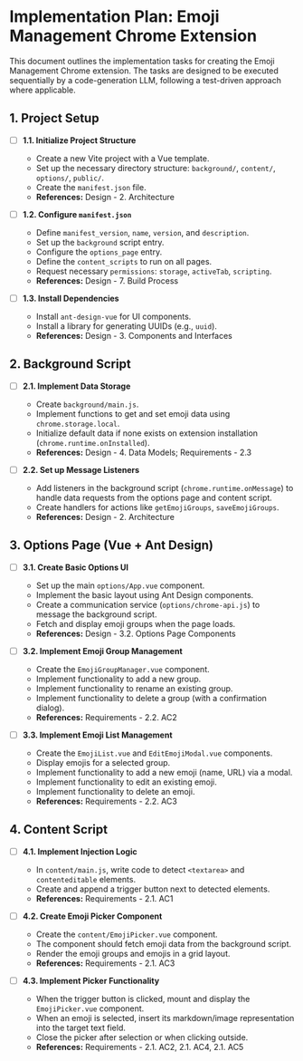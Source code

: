 # Implementation Plan: Emoji Management Chrome Extension

This document outlines the implementation tasks for creating the Emoji Management Chrome extension. The tasks are designed to be executed sequentially by a code-generation LLM, following a test-driven approach where applicable.

## 1. Project Setup

-   [ ] **1.1. Initialize Project Structure**
    -   Create a new Vite project with a Vue template.
    -   Set up the necessary directory structure: `background/`, `content/`, `options/`, `public/`.
    -   Create the `manifest.json` file.
    -   **References:** Design - 2. Architecture

-   [ ] **1.2. Configure `manifest.json`**
    -   Define `manifest_version`, `name`, `version`, and `description`.
    -   Set up the `background` script entry.
    -   Configure the `options_page` entry.
    -   Define the `content_scripts` to run on all pages.
    -   Request necessary `permissions`: `storage`, `activeTab`, `scripting`.
    -   **References:** Design - 7. Build Process

-   [ ] **1.3. Install Dependencies**
    -   Install `ant-design-vue` for UI components.
    -   Install a library for generating UUIDs (e.g., `uuid`).
    -   **References:** Design - 3. Components and Interfaces

## 2. Background Script

-   [ ] **2.1. Implement Data Storage**
    -   Create `background/main.js`.
    -   Implement functions to get and set emoji data using `chrome.storage.local`.
    -   Initialize default data if none exists on extension installation (`chrome.runtime.onInstalled`).
    -   **References:** Design - 4. Data Models; Requirements - 2.3

-   [ ] **2.2. Set up Message Listeners**
    -   Add listeners in the background script (`chrome.runtime.onMessage`) to handle data requests from the options page and content script.
    -   Create handlers for actions like `getEmojiGroups`, `saveEmojiGroups`.
    -   **References:** Design - 2. Architecture

## 3. Options Page (Vue + Ant Design)

-   [ ] **3.1. Create Basic Options UI**
    -   Set up the main `options/App.vue` component.
    -   Implement the basic layout using Ant Design components.
    -   Create a communication service (`options/chrome-api.js`) to message the background script.
    -   Fetch and display emoji groups when the page loads.
    -   **References:** Design - 3.2. Options Page Components

-   [ ] **3.2. Implement Emoji Group Management**
    -   Create the `EmojiGroupManager.vue` component.
    -   Implement functionality to add a new group.
    -   Implement functionality to rename an existing group.
    -   Implement functionality to delete a group (with a confirmation dialog).
    -   **References:** Requirements - 2.2. AC2

-   [ ] **3.3. Implement Emoji List Management**
    -   Create the `EmojiList.vue` and `EditEmojiModal.vue` components.
    -   Display emojis for a selected group.
    -   Implement functionality to add a new emoji (name, URL) via a modal.
    -   Implement functionality to edit an existing emoji.
    -   Implement functionality to delete an emoji.
    -   **References:** Requirements - 2.2. AC3

## 4. Content Script

-   [ ] **4.1. Implement Injection Logic**
    -   In `content/main.js`, write code to detect `<textarea>` and `contenteditable` elements.
    -   Create and append a trigger button next to detected elements.
    -   **References:** Requirements - 2.1. AC1

-   [ ] **4.2. Create Emoji Picker Component**
    -   Create the `content/EmojiPicker.vue` component.
    -   The component should fetch emoji data from the background script.
    -   Render the emoji groups and emojis in a grid layout.
    -   **References:** Requirements - 2.1. AC3

-   [ ] **4.3. Implement Picker Functionality**
    -   When the trigger button is clicked, mount and display the `EmojiPicker.vue` component.
    -   When an emoji is selected, insert its markdown/image representation into the target text field.
    -   Close the picker after selection or when clicking outside.
    -   **References:** Requirements - 2.1. AC2, 2.1. AC4, 2.1. AC5
